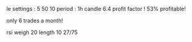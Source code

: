 le settings : 5 50 10
period : 1h candle
6.4 profit factor ! 53% profitable! 

only 6 trades a month!

rsi weigh 20
length 10
27/75
